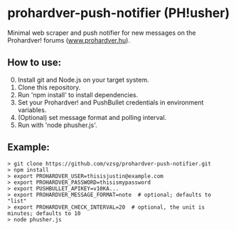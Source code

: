 prohardver-push-notifier (PH!usher)
===================================

Minimal web scraper and push notifier for new messages on the Prohardver! forums (www.prohardver.hu).

How to use:
-----------

0. Install git and Node.js on your target system.
1. Clone this repository.
2. Run 'npm install' to install dependencies.
3. Set your Prohardver! and PushBullet credentials in environment variables.
4. (Optional) set message format and polling interval.
5. Run with 'node phusher.js'.

Example:
--------

```
> git clone https://github.com/vzsg/prohardver-push-notifier.git
> npm install
> export PROHARDVER_USER=thisisjustin@example.com
> export PROHARDVER_PASSWORD=thisismypassword
> export PUSHBULLET_APIKEY=v10KA...
> export PROHARDVER_MESSAGE_FORMAT=note  # optional; defaults to "list"
> export PROHARDVER_CHECK_INTERVAL=20  # optional, the unit is minutes; defaults to 10
> node phusher.js
```
